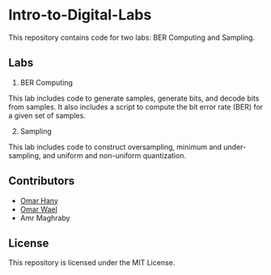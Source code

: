 # Intro-to-Digital-Labs

This repository contains code for two labs: BER Computing and Sampling.

## Labs 

1. BER Computing

This lab includes code to generate samples, generate bits, and decode bits from samples. It also includes a script to compute the bit error rate (BER) for a given set of samples.

2. Sampling

This lab includes code to construct oversampling, minimum and under-sampling, and uniform and non-uniform quantization. 

## Contributors

- [Omar Hany](https://github.com/es-OmarHani)
- [Omar Wael](https://github.com/OmarWael22)
- Amr Maghraby

## License

This repository is licensed under the MIT License.

